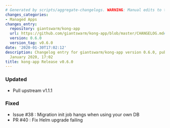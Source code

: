 ```yaml
---
# Generated by scripts/aggregate-changelogs. WARNING: Manual edits to this files will be overwritten.
changes_categories:
- Managed Apps
changes_entry:
  repository: giantswarm/kong-app
  url: https://github.com/giantswarm/kong-app/blob/master/CHANGELOG.md#v060
  version: 0.6.0
  version_tag: v0.6.0
date: '2020-01-30T17:02:12'
description: Changelog entry for giantswarm/kong-app version 0.6.0, published on 30
  January 2020, 17:02
title: kong-app Release v0.6.0
---
```


### Updated
- Pull upstream v1.1.1
### Fixed
- Issue #38 : Migration init job hangs when using your own DB
- PR #40 : Fix Helm upgrade failing
